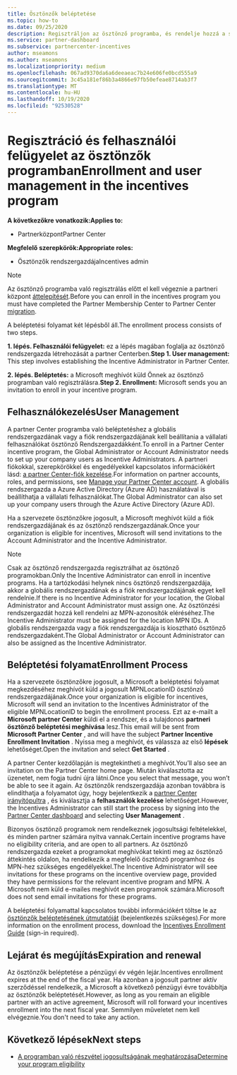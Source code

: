 ```yaml
---
title: Ösztönzők beléptetése
ms.topic: how-to
ms.date: 09/25/2020
description: Regisztráljon az ösztönző programba, és rendelje hozzá a szükséges szerepköröket a felhasználói felügyelethez. Ez a cikk a beléptetési folyamatot ismerteti.
ms.service: partner-dashboard
ms.subservice: partnercenter-incentives
author: mseamons
ms.author: mseamons
ms.localizationpriority: medium
ms.openlocfilehash: 067ad9370da6a6deeaeac7b24e606fe0bcd555a9
ms.sourcegitcommit: 3c45a181ef86b3a4866e97fb50efeae8714ab3f7
ms.translationtype: MT
ms.contentlocale: hu-HU
ms.lasthandoff: 10/19/2020
ms.locfileid: "92530528"
---
```

# <a name="enrollment-and-user-management-in-the-incentives-program"></a><span data-ttu-id="dcce7-104">Regisztráció és felhasználói felügyelet az ösztönzők programban</span><span class="sxs-lookup"><span data-stu-id="dcce7-104">Enrollment and user management in the incentives program</span></span>

<span data-ttu-id="dcce7-105">**A következőkre vonatkozik:**</span><span class="sxs-lookup"><span data-stu-id="dcce7-105">**Applies to:**</span></span>

- <span data-ttu-id="dcce7-106">Partnerközpont</span><span class="sxs-lookup"><span data-stu-id="dcce7-106">Partner Center</span></span>

<span data-ttu-id="dcce7-107">**Megfelelő szerepkörök:**</span><span class="sxs-lookup"><span data-stu-id="dcce7-107">**Appropriate roles:**</span></span>

- <span data-ttu-id="dcce7-108">Ösztönzők rendszergazdája</span><span class="sxs-lookup"><span data-stu-id="dcce7-108">Incentives admin</span></span>

>[!NOTE]
><span data-ttu-id="dcce7-109">Az ösztönző programba való regisztrálás előtt el kell végeznie a partneri központ [áttelepítését](prepare-pmc-pc-migration.md).</span><span class="sxs-lookup"><span data-stu-id="dcce7-109">Before you can enroll in the incentives program you must have completed the Partner Membership Center to Partner Center [migration](prepare-pmc-pc-migration.md).</span></span>

<span data-ttu-id="dcce7-110">A beléptetési folyamat két lépésből áll.</span><span class="sxs-lookup"><span data-stu-id="dcce7-110">The enrollment process consists of two steps.</span></span>

<span data-ttu-id="dcce7-111">**1. lépés. Felhasználói felügyelet:** ez a lépés magában foglalja az ösztönző rendszergazda létrehozását a partner Centerben.</span><span class="sxs-lookup"><span data-stu-id="dcce7-111">**Step 1. User management:** This step involves establishing the Incentive Administrator in Partner Center.</span></span>

<span data-ttu-id="dcce7-112">**2. lépés. Beléptetés:** a Microsoft meghívót küld Önnek az ösztönző programban való regisztrálásra.</span><span class="sxs-lookup"><span data-stu-id="dcce7-112">**Step 2. Enrollment:** Microsoft sends you an invitation to enroll in your incentive program.</span></span>

## <a name="user-management"></a><span data-ttu-id="dcce7-113">Felhasználókezelés</span><span class="sxs-lookup"><span data-stu-id="dcce7-113">User Management</span></span>

<span data-ttu-id="dcce7-114">A partner Center programba való beléptetéshez a globális rendszergazdának vagy a fiók rendszergazdájának kell beállítania a vállalati felhasználókat ösztönző Rendszergazdákként.</span><span class="sxs-lookup"><span data-stu-id="dcce7-114">To enroll in a Partner Center incentive program, the Global Administrator or Account Administrator needs to set up your company users as Incentive Administrators.</span></span> <span data-ttu-id="dcce7-115">A partneri fiókokkal, szerepkörökkel és engedélyekkel kapcsolatos információkért lásd: [a partner Center-fiók kezelése](partner-center-account-setup.md).</span><span class="sxs-lookup"><span data-stu-id="dcce7-115">For information on partner accounts, roles, and permissions, see [Manage your Partner Center account](partner-center-account-setup.md).</span></span> <span data-ttu-id="dcce7-116">A globális rendszergazda a Azure Active Directory (Azure AD) használatával is beállíthatja a vállalati felhasználókat.</span><span class="sxs-lookup"><span data-stu-id="dcce7-116">The Global Administrator can also set up your company users through the Azure Active Directory (Azure AD).</span></span>

<span data-ttu-id="dcce7-117">Ha a szervezete ösztönzőkre jogosult, a Microsoft meghívót küld a fiók rendszergazdájának és az ösztönző rendszergazdának.</span><span class="sxs-lookup"><span data-stu-id="dcce7-117">Once your organization is eligible for incentives, Microsoft will send invitations to the Account Administrator and the Incentive Administrator.</span></span>

>[!NOTE]
><span data-ttu-id="dcce7-118">Csak az ösztönző rendszergazda regisztrálhat az ösztönző programokban.</span><span class="sxs-lookup"><span data-stu-id="dcce7-118">Only the Incentive Administrator can enroll in incentive programs.</span></span> <span data-ttu-id="dcce7-119">Ha a tartózkodási helynek nincs ösztönző rendszergazdája, akkor a globális rendszergazdának és a fiók rendszergazdájának egyet kell rendelnie.</span><span class="sxs-lookup"><span data-stu-id="dcce7-119">If there is no Incentive Administrator for your location, the Global Administrator and Account Administrator must assign one.</span></span> <span data-ttu-id="dcce7-120">Az ösztönzési rendszergazdát hozzá kell rendelni az MPN-azonosítók eléréséhez.</span><span class="sxs-lookup"><span data-stu-id="dcce7-120">The Incentive Administrator must be assigned for the location MPN IDs.</span></span> <span data-ttu-id="dcce7-121">A globális rendszergazda vagy a fiók rendszergazdája is kiosztható ösztönző rendszergazdaként.</span><span class="sxs-lookup"><span data-stu-id="dcce7-121">The Global Administrator or Account Administrator can also be assigned as the Incentive Administrator.</span></span>

## <a name="enrollment-process"></a><span data-ttu-id="dcce7-122">Beléptetési folyamat</span><span class="sxs-lookup"><span data-stu-id="dcce7-122">Enrollment Process</span></span>

<span data-ttu-id="dcce7-123">Ha a szervezete ösztönzőkre jogosult, a Microsoft a beléptetési folyamat megkezdéséhez meghívót küld a jogosult MPNLocationID ösztönző rendszergazdájának.</span><span class="sxs-lookup"><span data-stu-id="dcce7-123">Once your organization is eligible for incentives, Microsoft will send an invitation to the Incentives Administrator of the eligible MPNLocationID to begin the enrollment process.</span></span> <span data-ttu-id="dcce7-124">Ezt az e-mailt a **Microsoft partner Center** küldi el a rendszer, és a tulajdonos **partneri ösztönző beléptetési meghívása** lesz.</span><span class="sxs-lookup"><span data-stu-id="dcce7-124">This email will be sent from **Microsoft Partner Center** , and will have the subject **Partner Incentive Enrollment Invitation** .</span></span> <span data-ttu-id="dcce7-125">Nyissa meg a meghívót, és válassza az első **lépések** lehetőséget.</span><span class="sxs-lookup"><span data-stu-id="dcce7-125">Open the invitation and select **Get Started** .</span></span>

<span data-ttu-id="dcce7-126">A partner Center kezdőlapján is megtekintheti a meghívót.</span><span class="sxs-lookup"><span data-stu-id="dcce7-126">You’ll also see an invitation on the Partner Center home page.</span></span> <span data-ttu-id="dcce7-127">Miután kiválasztotta az üzenetet, nem fogja tudni újra látni.</span><span class="sxs-lookup"><span data-stu-id="dcce7-127">Once you select that message, you won’t be able to see it again.</span></span> <span data-ttu-id="dcce7-128">Az ösztönzők rendszergazdája azonban továbbra is elindíthatja a folyamatot úgy, hogy bejelentkezik a [partner Center irányítópultra](https://partner.microsoft.com/dashboard/) , és kiválasztja a **felhasználók kezelése** lehetőséget.</span><span class="sxs-lookup"><span data-stu-id="dcce7-128">However, the Incentives Administrator can still start the process by signing into the [Partner Center dashboard](https://partner.microsoft.com/dashboard/) and selecting **User Management** .</span></span>

<span data-ttu-id="dcce7-129">Bizonyos ösztönző programok nem rendelkeznek jogosultsági feltételekkel, és minden partner számára nyitva vannak.</span><span class="sxs-lookup"><span data-stu-id="dcce7-129">Certain incentive programs have no eligibility criteria, and are open to all partners.</span></span> <span data-ttu-id="dcce7-130">Az ösztönző rendszergazda ezeket a programokat meghívókat tekinti meg az ösztönző áttekintés oldalon, ha rendelkezik a megfelelő ösztönző programhoz és MPN-hez szükséges engedélyekkel.</span><span class="sxs-lookup"><span data-stu-id="dcce7-130">The Incentive Administrator will see invitations for these programs on the incentive overview page, provided they have permissions for the relevant incentive program and MPN.</span></span> <span data-ttu-id="dcce7-131">A Microsoft nem küld e-mailes meghívót ezen programok számára.</span><span class="sxs-lookup"><span data-stu-id="dcce7-131">Microsoft does not send email invitations for these programs.</span></span>

<span data-ttu-id="dcce7-132">A beléptetési folyamattal kapcsolatos további információkért töltse le az [ösztönzők beléptetésének útmutatóját](https://partner.microsoft.com/resources/detail/partner-center-incentives-enrollment-pdf) (bejelentkezés szükséges).</span><span class="sxs-lookup"><span data-stu-id="dcce7-132">For more information on the enrollment process, download the [Incentives Enrollment Guide](https://partner.microsoft.com/resources/detail/partner-center-incentives-enrollment-pdf) (sign-in required).</span></span>

## <a name="expiration-and-renewal"></a><span data-ttu-id="dcce7-133">Lejárat és megújítás</span><span class="sxs-lookup"><span data-stu-id="dcce7-133">Expiration and renewal</span></span>

<span data-ttu-id="dcce7-134">Az ösztönzők beléptetése a pénzügyi év végén lejár.</span><span class="sxs-lookup"><span data-stu-id="dcce7-134">Incentives enrollment expires at the end of the fiscal year.</span></span> <span data-ttu-id="dcce7-135">Ha azonban a jogosult partner aktív szerződéssel rendelkezik, a Microsoft a következő pénzügyi évre továbbítja az ösztönzők beléptetését.</span><span class="sxs-lookup"><span data-stu-id="dcce7-135">However, as long as you remain an eligible partner with an active agreement, Microsoft will roll forward your incentives enrollment into the next fiscal year.</span></span> <span data-ttu-id="dcce7-136">Semmilyen műveletet nem kell elvégeznie.</span><span class="sxs-lookup"><span data-stu-id="dcce7-136">You don't need to take any action.</span></span>

## <a name="next-steps"></a><span data-ttu-id="dcce7-137">Következő lépések</span><span class="sxs-lookup"><span data-stu-id="dcce7-137">Next steps</span></span>

- [<span data-ttu-id="dcce7-138">A programban való részvétel jogosultságának meghatározása</span><span class="sxs-lookup"><span data-stu-id="dcce7-138">Determine your program eligibility</span></span>](incentives-determined-your-program-eligibility.md)
